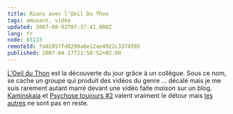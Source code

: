 ```yaml
---
title: Rions avec l'Oeil Du Thon
tags: amusant, vidéo
updated: 2007-08-02T07:37:41.000Z
lang: fr
node: 65133
remoteId: fa02857fd8290a8e12ae4922c3374595
published: 2007-04-17T21:58:52+02:00
---
```

 
[L'Oeil du Thon](http://www.oeilduthon.com) est la découverte du jour grâce à un collègue. Sous ce nom, se cache un groupe qui produit des vidéos du genre ... décalé mais je me suis rarement autant marré devant une vidéo faite *maison* sur un blog. [Kaminskaia](http://www.oeilduthon.com/videos/kaminskaia/) et [Psychose toujours #2](http://www.oeilduthon.com/videos/psychose-toujours-2/) valent vraiment le détour mais [les autres](http://www.oeilduthon.com/category/videos/) ne sont pas en reste.

